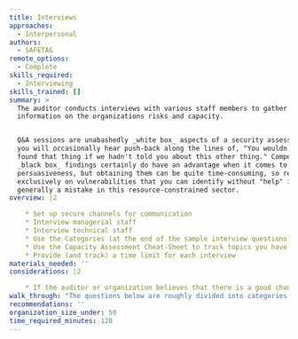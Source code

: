 ```yaml
---
title: Interviews
approaches:
  - Interpersonal
authors:
  - SAFETAG
remote_options:
  - Complete
skills_required:
  - Interviewing
skills_trained: []
summary: >
  The auditor conducts interviews with various staff members to gather
  information on the organizations risks and capacity.


  Q&A sessions are unabashedly _white box_ aspects of a security assessment, and
  you will occasionally hear push-back along the lines of, "You wouldn't have
  found that thing if we hadn't told you about this other thing." Compelling
  _black box_ findings certainly do have an advantage when it comes to
  persuasiveness, but obtaining them can be quite time-consuming, so relying
  exclusively on vulnerabilities that you can identify without "help" is
  generally a mistake in this resource-constrained sector.
overview: |2

    * Set up secure channels for communication
    * Interview managerial staff
    * Interview technical staff
    * Use the Categories (at the end of the sample interview questions) to help scope which questions to ask
    * Use the Capacity Assessment Cheat-Sheet to track topics you have covered
    * Provide (and track) a time limit for each interview
materials_needed: ''
considerations: |2

    * If the auditor or organization believes that there is a good chance of surveillance on the channel you are communicating over, do the rest of the interview on a secured channel or in person where possible, though some information-gathering is critical to do before planning the audit. Inability to do so contributes towards a no-go situation.
walk_through: "The questions below are roughly divided into categories for management, program staff, and technical staff.  The questions for technical staff may be best asked of the manager or another point of contact.  Within that section, there are specific questions that often only actual IT staff are likely to be able to answer.  An auditor may find value in re-asking the same questions to multiple staff members.  Specifically, however, the \"Baseline Threat Identification Questions\" should be asked of whoever the auditor feels most able or willing to answer them.\n\nIn all cases, the HCD Toolkit recommends that you \"warm up the participant with questions they are comfortable with.\" [^HCD_toolkit] -- balance this against not asking questions which you should already know from basic organizational research, followed with informative questions which \"prompt bigger, even aspirational, thinking that they may not be accustomed to on a daily basis.\" [^HCD_toolkit]\n\n  * What is your position in the organization?\n  * What are your main responsibilities in this organization?\n  * What issues does the organization work on? (Provide an example if needed - examples below)\n    * Human Rights\n    * Transparency\n    * Public Service Delivery\n    * Health\n    * Free Media and Information\n    * Climate Issues\n    * Gender Issues\n    * Poverty Alleviation\n    * Community Building\n    * Peace promotion\n    * Agricultural Development\n    * Entrepreneurship\n    * Water, Sanitation\n    * Transportation\n    * Disaster Relief\n    * Other\n    * No Specific Mandate\n  * Where does your organization have activities?\n  * Does the organization have activities in more than one (city/province/country/region)\n  * What kind of funding does you organization receive?\n  * How many projects is your organization currently managing?\n  * What is the organization’s working language? (for password dictionary)\n  * Why are you having the audit done?\n\n###### Management and Baseline Questions\n\n\n  * Could you tell me, approximately, which percentage of the organization’s currently annual budget is dedicated to supporting the use of digital or mobile technology?\n  * Does the organization have its own office space?\n  * Does the organization have a domain name or brand identity that is used for all online communications?\n  * What other languages are used by the organization, formally or informally? (for password dictionary)\n  * In what language has your organization accessed online resources to support its work?\n  * How many paid, full-time staff does the organization employ?\n  * How many paid, part-time staff does the organization employ?\n  * How many unpaid workers, such as volunteers or interns work at least one day a month at the organization?\n  * Does the organization have a staff member responsible for working with digital or mobile technology? Yes, more than one\n  * Is this staff member responsible for any of the following areas:\n    * Office IT infrastructure\n    * Internet Presence or website\n\t* Outreach or communications\n    * Managing programs\n  * Has turnaround in staff members been a problem for retaining technical capacity in your organization?\n  * How regularly do staff members of the organization travel outside of your country?\n  * Does the organization do any of the following activities when travelling internationally:\n    * Run programs\n    * Participate in events\n    * Run trainings\n    * Receive trainings\n    * Fundraising\n\n\n**Go Specific**\n\n\"Dig deeper on the challenge at hand & prompt with ‘what if’ scenarios.\"\n\n  * Is the manager aware that a test is about to be performed?\n\n  * What is the most important reason for your organization to exist? (Provide an example if needed - examples below)\n    * To raise awareness in the organization's policy area.\n    * To impact policy.\n    * To improve policy.\n    * To improve service delivery.\n    * To change specific legislative or administrative governance structures.\n    * To provide citizens with a greater voice in public affairs and deliberations.\n    * To expose corruption or malfeasance.\n    * No concrete strategic objectives.\n  * Does the organization provide services directly to individuals (for example health, educational or legal service?)\n  * What type of direct services does the organization provide? (provide an example if needed - examples below)\n    * Legal Services\n    * Health Services\n\t* Education Services\n    * Water/Sanatation Services\n    * Financial Services\n    * Other Services\n  * Does the organization have a hierarchy for decision-making, according to which different people have different responsibilities and levels of authority?\n\n**Go Personal**\n\n\"Dig deeper on the practices outside of work & prompt with ‘what if’ scenarios.\"\n\n  * Does the staff usually work remotely?\n  * Does the staff usually take their work devices home?\n  * Does the staff usually access organizational assets from personal devices? (Provide an example if needed - examples below)\n    * Work email\n    * Work social media accounts\n    * Office network (VPN)\n    * Shared files\n  * Does the staff usually attend out-of-office events? (Provide an example if needed - examples below)\n    * Protests\n    * Trainings\n    * External meetings\n    * Press conferences\n  * What time does the staff usually come in and get out of the office?\n  * How secure are the office surroundings?\n  * What are the common means of transportation used?\n\n###### Program Staff Questions\n\nFor organizations with signficant online operations/programs, the following questions may be asked of the management point of contact and/or a program staff member.\n\n\n  * Does the organization primarily rely on digital media in its work?\n  * What digital tools does your organization use? (Examples follow)\n      * Email\n      * Email newsletters\n      * Websites\n      * Maintain blog or discussion fora, or another social media account(s)\n      * Engage in online discussions and interactions on external sites\n      * Maintain interactive websites\n      * paid software (like microsoft office or basecamp) to manage the organization or projects\n      * Free branded platforms (like google apps) to manage the organization or projects\n      * digital or mobile tools to collect data or evidence\n      * Digital or mobile tools to deliver health, financial, or other public services\n      * Mass communication to mobile phones\n      * security software (anti-virus, circumvention tools, etc)\n      * disseminate information through third party sites and platforms.\n      * Other\n    * How many people of the organization’s staff currently use digital or mobile technology on a daily basis?\n    * How many of the organization’s currently active projects would not be possible without the use of these media?\n    * Has the organization used the internet (including online training, discussions or research) to get better at any of the following activities\n        * Communicating with stakeholders and raising awareness on issues.\n    \t* Keeping the organization and its staff safe.\n        * Fundraising and developing the organization’s strategic focus.\n        * Managing staff and organizational activities (such as payroll, hiring and other administration)\n    \t* Measuring impact of programs.\n    * What are the most important motivations for the organization to use these tools?\n    * What data would create the greatest risk to the organization if exposed, corrupted, or deleted?\n    * Does the organization have specific plans to increase their capacity to use digital or mobile technologies in their work\n    * Which of the below factors are the three most significant obstacles to the efficient use of digital and mobile technology by your organization?\n      * Limited skills of staff\n      * Limited infrastructure for media or electricity.\n      * Limited technical literacy and media use among staff\n      * limited financial resources\n      * Insufficient hardware or software\n      * None\n      * Other\n      * don't know\n    * How well do you believe your organization is able to identify appropriate digital and mobile technology tools for the organization’s work?\n    * How well do you believe your organization is able to use appropriate digital and mobile technology tools for the organization’s work?\n    * In what ways, if any, have you experienced that technology inhibits the organization’s work?\n    * What new activities using digital or mobile technologies would the organization like to attempt in the future? Please give examples of programs, activities, or management functions\n\n###### Technical Staff Questions\nAsk these of the most technical staff member you are in touch with. If the organization has dedicated IT support, this section also includes specific questions for IT.\n\n\n  * Do the organization’s staff have access to computers for their work?\n  * How many staff members do not have access to their own computer or need to share computers with other?\n  * How many staff members use their personal devices to access organizational assets?\n  * How many staff members work remotely?\n  * What ways has the organization used any of the following methods to build skills and capacities for using digital or mobile technologies?\n    * Local Training\n    * Training in other countries\n    * Online Training\n    * Purchesing equiptment or hardware\n    * hiring consultants\n    * hiring staff or restructring human resources\n    * devoting staff time to independant learning\n    * participating in international events\n    * searching and learning online\n    * Other\n    * None\n  * Have these efforts to increase capacity targeted specific staff members in the organization?\n  * Has the organization actively worked to strengthen its digital security in the last year?\n    * (IF NO) Why did the organization not work to strengthen its digital security in the last year?\n    * (IF YES) How has the organization work to strengthen its digital security in the last year? (Examples Follow)\n      * Limited skills of staff\n      * Limited infrastructure for media or electricity.\n      * Limited technical literacy and media use among staff\n      * limited financial resources\n      * Insufficient hardware or software\n      * None\n      * Other\n      * don't know\n  * Has turnaround in staff members been a problem for retaining technical capacity in your organization?\n  * Are there systems on the network which the client does not own, operate, or rely on, that may require additional approval to test?\n  * Does the organization communicate with its beneficiaries/members/sources?\n    * How does the organization communicate with its beneficiaries/members/sources?\n  * Does the organization use any of these tools to maintain information about its members?\n    * Paper lists\n    * Mobile phone contact lists\n    * Email contact lists\n    * Spreadsheets\n    * CRM (customer relationship management software)\n    * Other\n  * What other tools does the organization use to maintain information about its members?\n  * I will now read a list of hardware tools you might be familiar with; From this list, could you please tell me about the three tools that are most important to the organization?\n    * Desktop computers\n    * Laptop Computers\n    * Mobile Phones\n    * Satellite Phones\n    * Video Equiptment\n    * Cameras\n    * USB Dongles\n    * Hard Drives\n    * Servers\n    * Audio Recorders\n    * Web Cams\n    * Wireless Routers\n    * Other\n  * Other hardware that is important to the organization’s work? Please describe if needed\n  * How important you think each of these hardware tools is for achieving the organization’s strategic objectives?\n  * I will now read a list of software tools you might be familiar with; From this list, could you please tell me about the three tools that are most important in the daily work of your organization?\n    * Social media\n    * Blogging Platforms\n    * Tools for creating and managing pictures or videos\n    * Cloud Based collaboration applications\n    * Budgeting Software\n    * Tools for building and managing websites\n    * project management software\n    * Anti-virus software\n    * tools for managing databases\n    * Graphic design or visualization software\n    * software to manage sms or mobile communication for groups\n    * circumvention software\n    * other\n  * Other software that is important to the organization’s work? Please describe if needed?\n\n**IT Only**\n\n  * Are there any systems which could be characterized as fragile? (systems with tendencies to crash, older operating systems, or which are unpatched)\n  * Does the organization have a standard procedure for installing software? If so can they provide a list of the software they install?\n  * Is any system monitoring software in place?\n  * What are the most critical servers and applications?\n  * Do you use backups in your organization?\n    * Are there any data/devices that are not backed up?\n    * Are backups tested on a regular basis?\n    * When was the last time the backups were restored?\n  * How many websites does your organization have?\n  * What are their URLs?\n  * Where are they hosted?\n  * How many wireless networks are in place at the organization?\n  * Is a guest wireless network used? If so:\n  * What type of encryption is used on the wireless networks?\n  * Does the organization implement filtering of MAC addresses?\n      * If so, can they provide the list of MAC addresses?\n      * If they don't filter MAC addresses, can they make a list of devices and MAC addresses connected to their local network?\n  * Does the guest network require authentication?\n  * Approximately how many clients will be using the wireless network?\n  * How many total IP addresses are being tested?\n  * How many internal IP addresses, if applicable?\n  * How many external IP addresses, if applicable?\n  * Are there any devices in place that may impact the results of audit scans such as a firewall, intrusion detection/prevention system, web application firewall, or load balancers?\n\n###### Baseline Threat Identification Questions\n\n\n\n  * To your knowledge, how often do the below incidents occur in the geographic areas or issue areas in which your organization is active? Could you please tell me if you think they happen never, sometimes or often\n    * The government lawfully intercepts information communicated by civil society or private person\n    * The government lawfully confiscates equipment because of the information it contains\n    * Government, public officials, non-state actors, police or security forces use digital or mobile technology to identify and target individuals for arrest or violen\n    * Government, public officials, non-state actors, police or security forces use digital or mobile technology to attack the reputations of individuals or organizations\n  * To your knowledge, how often do the below actors use digital or mobile technology to target or to identify individuals for arrest or violence? Do they use it never, sometimes, or often?\n    * government or public officials\n    * non-state actors (corporations, social groups)\n    * police, security forces or paramilitary groups\n  * And how often would you say that these actors use digital or mobile technology to monitor or gather information on civil society activities? Never, sometimes, or often?\n    * government or public officials\n    * non-state actors (corporations, social groups)\n    * police, security forces or paramilitary groups\n  * What do you feel are the most immediate and serious digital threats to the organization?\n  * How much risk do you feel each of these digital threats presents to your organization?\n    * Online surveillance\n    * DDOS (Distributed Denial of Service) Attack\n    * Targeted for physical violence on the basis of digital activity\n    * Data loss\n    * Other.\n  * Do you feel that any of these threats place the physical security of your staff in danger?\n  * Do you feel that any of these threats place the physical security of your stakeholders in danger?\n  * Do you feel that any of these threats place the physical security of your beneficiaries in danger?\n  * In the last six months, have you or any of your civil society peers experienced any of the following?\n    * Intimidation or threats of violence by public officials, police or security force\n    * Intimidation or threats of violence by private or non-state actors.\n    * Threats of arrest or detention\n    * Arrest\n    * Threats of Torture.\n    * Confiscation of equipment\n    * Threats to administrative standing, such as stripping individuals of professional accreditation or organization of licenses\n    * Other\n  * How has your organization responded to these threats?\n    * Addressed the issue in the press/online\n    * Told other organizations about the threat\n    * Contacted the authorities\n    * Trained staff to prevent and mitigate such threats in the future\n    * Requested help from other organizations\n    * Invested in hardware\n    * raised funds\n    * has not responded\n    * other\n  * Has the organization taken any of the following steps to prepare against digital or physical threats?\n    * Staff have been trained\n    * There are specific plans in place for specific situations\n    * Equipment and/or supplies have been made ready\n    * Other\n\n  * Does the organization experience power outages in its office\n  * Does the organization have access to the Internet in its offices?\n  * In the last month, has your organization lost access to Internet for reasons other than power outages\n  * What are the security threats in the office surroundings?\n    * Robbery?\n    * Kidnapping?\n    * Harrasment?\n    * Surveillance?\n    * Physical violence?\n\n###### Questions for Known High Risk Organizations\n\nSee [Guiding Questions for High Risk Organizations](https://safetag.org/activities/interviews_highrisk) if there are concerns that the organization may be targeted by advanced threat actors.\n"
recommendations: ''
organization_size_under: 50
time_required_minutes: 120
---
```


